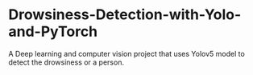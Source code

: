 # Drowsiness-Detection-with-Yolo-and-PyTorch
A Deep learning and computer vision project that uses Yolov5 model to detect the drowsiness or a person.
